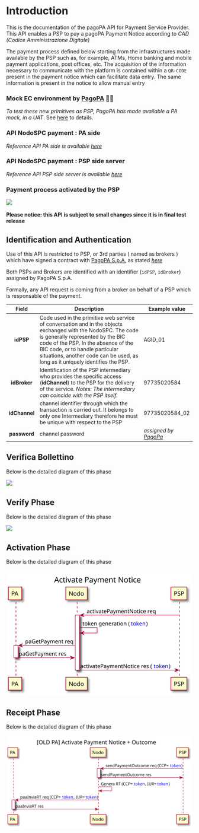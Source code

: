 <!--
plantuml -tsvg api-definitions/openapi/description.md
-->

# Introduction

This is the documentation of the pagoPA API for Payment Service Provider. This API enables a PSP to pay a pagoPA Payment Notice according to _CAD (Codice Amministrazione Digitale)_

The payment process defined below starting from the infrastructures made available by the PSP such as, for example, ATMs, Home banking and mobile payment applications, post offices, etc. The acquisition of the information necessary to communicate with the platform is contained within a `QR-CODE` present in the payment notice which can facilitate data entry. The same information is present in the notice to allow manual entry

### Mock EC environment by [PagoPA](https://www.pagopa.gov.it/) 🧑‍💻

_To test these new primitives as PSP, PagoPA has made available a PA mock, in a UAT_. See <a href="https://github.com/pagopa/pagopa-mock-ec/blob/main/README.md" target="_blank">here</a> to details.

### API NodoSPC payment : **PA side**

_Reference API PA side is available [here](https://pagopa.github.io/pagopa-api/indexPA.html)_

### API NodoSPC payment : **PSP side server**

_Reference API PSP side server is available [here](https://pagopa.github.io/pagopa-api/indexPSP.html)_

### Payment process activated by the PSP

<!-- https://github.com/pagopa/pagopa-analisi/blob/main/PlantUML/Sequence/modelli/nuovoModello3_ENG.puml -->

<!--
@startuml uml_diag/seqdiag-wisplightnuovoModello3_newPA
title Payment process activated by the PSP

participant EC
participant pagoPA
participant PSP
actor       User

== verify phase (optional) ==

User [#blue]-> PSP: Payment Notice

alt QR-CODE
    PSP -> pagoPA: verifyPaymentNotice req
    note right : The PSP requests the verification of the notice \n (check amount)
    activate pagoPA
    pagoPA -> EC: paVerifyPaymentNotice req
    note left #aqua : Debt Position\n STATUS = **Open**
    activate EC
    EC -> pagoPA: paVerifyPaymentNotice res
    deactivate EC
    pagoPA -> PSP: verifyPaymentNotice res
    deactivate pagoPA
else BARCODE-128-AIM
    PSP -> pagoPA: verificaBollettino req
    activate pagoPA
    pagoPA -> EC: paVerifyPaymentNotice req
    note left #aqua : Debt Position\n STATUS = **Open**
    activate EC
    EC -> pagoPA: paVerifyPaymentNotice res
    deactivate EC
    pagoPA -> PSP: verificaBollettino res
    deactivate pagoPA
end

PSP [#blue]-> User: Notice verified and updated

== activate phase ==

User [#blue]-> PSP: Confirm willingness to pay
PSP -> pagoPA: activatePaymentNotice req
note right : The PSP requires payment activation
activate pagoPA
pagoPA -> pagoPA: token generation (<color blue>token</color>)
pagoPA -> EC: paGetPayment req
note left #aqua : Debt Position\n STATUS = **Open**
activate EC
EC -> pagoPA: paGetPayment res
deactivate EC
pagoPA -> PSP: activatePaymentNotice res (<color blue>token</color>)
note right : The PSP has all data \nto allow the payment
deactivate pagoPA

PSP [#blue]-> User: Payment page
note left EC #pink : Newly configured ECs \n**DOES'NT HAVE TO** lock the debt position \nafter activation.

== send receipt phase ==

User [#blue]-> PSP: Pay
note right PSP : If payment OK ->  Outcome +\nIf payment KO -> Outcome -

PSP -> pagoPA: sendPaymentOutcome req (<color blue>token</color>)
activate pagoPA
pagoPA -> PSP: sendPaymentOutcome res
deactivate pagoPA
opt Only in case of outcome +
    pagoPA -> pagoPA: receipt generation (idReceipt=<color blue>token</color>)
    loop for each EC in transfer list
        pagoPA -> EC: paSendRT req (idReceipt=<color blue>token</color>)
        activate EC
        EC -> pagoPA: paSendRT res
        deactivate EC
    end
    note left EC #aqua: Debt Position\n STATUS = **Open -> Closed
end

@enduml
-->

![](seqdiag-wisplightnuovoModello3_newPA.svg)

**Please notice: this API is subject to small changes since it is in final test release**

## Identification and Authentication

Use of this API is restricted to PSP, or 3rd parties ( named as brokers ) which have signed a contract with [PagoPA S.p.A.](https://www.pagopa.gov.it/it/pagopa-spa/) as stated _[here](https://www.pagopa.gov.it/it/prestatori-servizi-di-pagamento/)_

Both PSPs and Brokers are identified with an identifier (`idPSP`, `idBroker`) assigned by PagoPA S.p.A.

Formally, any API request is coming from a broker on behalf of a PSP which is responsable of the payment.

|     Field     | Description                                                                                                                                                                                                                                                                                                  | Example value                                                                |
| :-----------: | ------------------------------------------------------------------------------------------------------------------------------------------------------------------------------------------------------------------------------------------------------------------------------------------------------------ | ---------------------------------------------------------------------------- |
|   **idPSP**   | Code used in the primitive web service of conversation and in the objects exchanged with the NodoSPC. The code is generally represented by the BIC code of the PSP. In the absence of the BIC code, or to handle particular situations, another code can be used, as long as it uniquely identifies the PSP. | AGID_01                                                                      |
| **idBroker**  | Identification of the PSP intermediary who provides the specific access (**idChannel**) to the PSP for the delivery of the service. _Notes: The intermediary can coincide with the PSP itself._                                                                                                              | 97735020584                                                                  |
| **idChannel** | channel identifier through which the transaction is carried out. It belongs to only one Intermediary therefore he must be unique with respect to the PSP                                                                                                                                                     | 97735020584_02                                                               |
| **password**  | channel password                                                                                                                                                                                                                                                                                             | _assigned by [PagoPa](https://www.pagopa.gov.it/it/pagopa-spa/servizi-psp/)_ |

## Verifica Bollettino

Below is the detailed diagram of this phase

<!-- https://github.com/pagopa/pagopa-analisi/blob/main/PlantUML/Sequence/businessProcess/verificaBollettino.puml -->

<!--
@startuml uml_diag/verificaBollettino
title Verifica Bollettino

participant EC
participant pagoPA
participant PSP

PSP -> pagoPA: verificaBollettino req
activate pagoPA
pagoPA -> EC: paVerifyPaymentNotice req
activate EC
EC -> pagoPA: paVerifyPaymentNotice res
deactivate EC
pagoPA -> PSP: verificaBollettino res
deactivate pagoPA

@enduml
-->

![](verificaBollettino.svg)

## Verify Phase

Below is the detailed diagram of this phase

<!-- https://github.com/pagopa/pagopa-analisi/blob/main/PlantUML/Sequence/businessProcess/verifyPaymentNotice.puml -->
<!--
@startuml uml_diag/verifyPaymentNotice_newPA
title Verify Payment Notice

participant EC
participant pagoPA
participant PSP

PSP -> pagoPA: verifyPaymentNotice req
activate pagoPA
pagoPA -> EC: paVerifyPaymentNotice req
activate EC
EC -> pagoPA: paVerifyPaymentNotice res
deactivate EC
pagoPA -> PSP: verifyPaymentNotice res
deactivate pagoPA

@enduml
-->

![](verifyPaymentNotice_newPA.svg)

## Activation Phase

Below is the detailed diagram of this phase

<!-- https://github.com/pagopa/pagopa-analisi/blob/main/PlantUML/Sequence/businessProcess/activatePaymentNotice.puml -->
<!--
@startuml uml_diag/activatePaymentNotice_newPA
title Activate Payment Notice

participant EC
participant pagoPA
participant PSP

PSP -> pagoPA: activatePaymentNotice req
activate pagoPA
pagoPA -> pagoPA: token generation (<color blue>token</color>)
pagoPA -> EC: paGetPayment req
activate EC
EC -> pagoPA: paGetPayment res
deactivate EC
pagoPA -> PSP: activatePaymentNotice res (<color blue>token</color>)
deactivate pagoPA

@enduml
-->

![](activatePaymentNotice_newPA.svg)

## Receipt Phase

Below is the detailed diagram of this phase

<!-- https://github.com/pagopa/pagopa-analisi/blob/main/PlantUML/Sequence/businessProcess/sendPaymentOutcome.puml -->
<!--
@startuml uml_diag/outcomeOK
title Send Payment Outcome
participant EC
participant pagoPA
participant PSP
PSP -> pagoPA: sendPaymentOutcome req (<color blue>token</color>)
activate pagoPA
pagoPA -> PSP: sendPaymentOutcome res
deactivate pagoPA
opt Only in case of outcome +
    pagoPA -> pagoPA: receipt generation (idReceipt=<color blue>token</color>)
    loop for each EC in transfer list
        pagoPA -> EC: paSendRT req (idReceipt=<color blue>token</color>)
        activate EC
        EC -> pagoPA: paSendRT res
        deactivate EC
    end
end

@enduml
-->

![](outcomeOK.svg)
